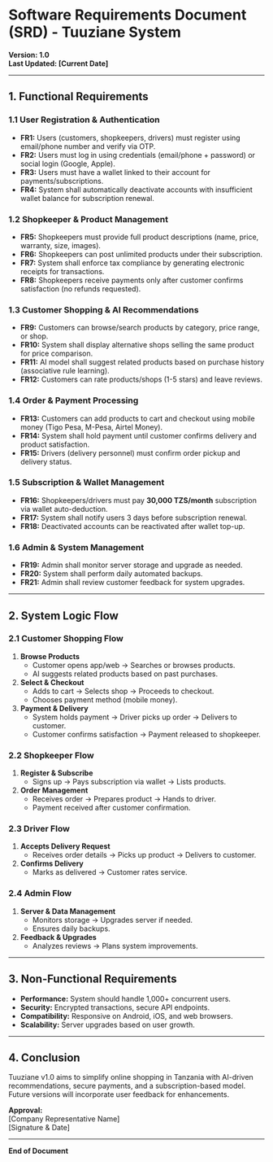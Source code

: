 # **Software Requirements Document (SRD) - Tuuziane System**  
**Version: 1.0**  
**Last Updated: [Current Date]**  

---

## **1. Functional Requirements**  

### **1.1 User Registration & Authentication**  
- **FR1:** Users (customers, shopkeepers, drivers) must register using email/phone number and verify via OTP.  
- **FR2:** Users must log in using credentials (email/phone + password) or social login (Google, Apple).  
- **FR3:** Users must have a wallet linked to their account for payments/subscriptions.  
- **FR4:** System shall automatically deactivate accounts with insufficient wallet balance for subscription renewal.  

### **1.2 Shopkeeper & Product Management**  
- **FR5:** Shopkeepers must provide full product descriptions (name, price, warranty, size, images).  
- **FR6:** Shopkeepers can post unlimited products under their subscription.  
- **FR7:** System shall enforce tax compliance by generating electronic receipts for transactions.  
- **FR8:** Shopkeepers receive payments only after customer confirms satisfaction (no refunds requested).  

### **1.3 Customer Shopping & AI Recommendations**  
- **FR9:** Customers can browse/search products by category, price range, or shop.  
- **FR10:** System shall display alternative shops selling the same product for price comparison.  
- **FR11:** AI model shall suggest related products based on purchase history (associative rule learning).  
- **FR12:** Customers can rate products/shops (1-5 stars) and leave reviews.  

### **1.4 Order & Payment Processing**  
- **FR13:** Customers can add products to cart and checkout using mobile money (Tigo Pesa, M-Pesa, Airtel Money).  
- **FR14:** System shall hold payment until customer confirms delivery and product satisfaction.  
- **FR15:** Drivers (delivery personnel) must confirm order pickup and delivery status.  

### **1.5 Subscription & Wallet Management**  
- **FR16:** Shopkeepers/drivers must pay **30,000 TZS/month** subscription via wallet auto-deduction.  
- **FR17:** System shall notify users 3 days before subscription renewal.  
- **FR18:** Deactivated accounts can be reactivated after wallet top-up.  

### **1.6 Admin & System Management**  
- **FR19:** Admin shall monitor server storage and upgrade as needed.  
- **FR20:** System shall perform daily automated backups.  
- **FR21:** Admin shall review customer feedback for system upgrades.  

---

## **2. System Logic Flow**  

### **2.1 Customer Shopping Flow**  
1. **Browse Products**  
   - Customer opens app/web → Searches or browses products.  
   - AI suggests related products based on past purchases.  
2. **Select & Checkout**  
   - Adds to cart → Selects shop → Proceeds to checkout.  
   - Chooses payment method (mobile money).  
3. **Payment & Delivery**  
   - System holds payment → Driver picks up order → Delivers to customer.  
   - Customer confirms satisfaction → Payment released to shopkeeper.  

### **2.2 Shopkeeper Flow**  
1. **Register & Subscribe**  
   - Signs up → Pays subscription via wallet → Lists products.  
2. **Order Management**  
   - Receives order → Prepares product → Hands to driver.  
   - Payment received after customer confirmation.  

### **2.3 Driver Flow**  
1. **Accepts Delivery Request**  
   - Receives order details → Picks up product → Delivers to customer.  
2. **Confirms Delivery**  
   - Marks as delivered → Customer rates service.  

### **2.4 Admin Flow**  
1. **Server & Data Management**  
   - Monitors storage → Upgrades server if needed.  
   - Ensures daily backups.  
2. **Feedback & Upgrades**  
   - Analyzes reviews → Plans system improvements.  

---

## **3. Non-Functional Requirements**  
- **Performance:** System should handle 1,000+ concurrent users.  
- **Security:** Encrypted transactions, secure API endpoints.  
- **Compatibility:** Responsive on Android, iOS, and web browsers.  
- **Scalability:** Server upgrades based on user growth.  

---

## **4. Conclusion**  
Tuuziane v1.0 aims to simplify online shopping in Tanzania with AI-driven recommendations, secure payments, and a subscription-based model. Future versions will incorporate user feedback for enhancements.  

**Approval:**  
[Company Representative Name]  
[Signature & Date]  

---  
**End of Document**  


